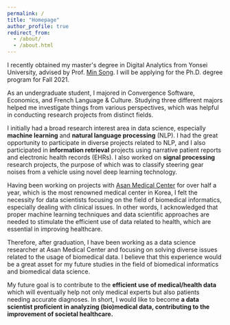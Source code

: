 ```yaml
---
permalink: /
title: "Homepage"
author_profile: true
redirect_from: 
  - /about/
  - /about.html
---
```


I recently obtained my master's degree in Digital Analytics from Yonsei University, advised by Prof. [Min Song](http://informatics.yonsei.ac.kr/tsmm/minsong.html). I will be applying for the Ph.D. degree program for Fall 2021.

As an undergraduate student, I majored in Convergence Software, Economics, and French Language & Culture. Studying three different majors helped me investigate things from various perspectives, which was helpful in conducting research projects from distinct fields.

I initially had a broad research interest area in data science, especially **machine learning** and **natural language processing** (NLP). I had the great opportunity to participate in diverse projects related to NLP, and I also participated in **information retrieval** projects using narrative patient reports and electronic health records (EHRs). I also worked on **signal processing** research projects, the purpose of which was to classify steering gear noises from a vehicle using novel deep learning technology.

Having been working on projects with [Asan Medical Center](http://eng.amc.seoul.kr/gb/lang/main.do) for over half a year, which is the most renowned medical center in Korea, I felt the necessity for data scientists focusing on the field of biomedical informatics, especially dealing with clinical issues. In other words, I acknowledged that proper machine learning techniques and data scientific approaches are needed to stimulate the efficient use of data related to health, which are essential in improving healthcare. 

Therefore, after graduation, I have been working as a data science researcher at Asan Medical Center and focusing on solving diverse issues related to the usage of biomedical data. I believe that this experience would be a great asset for my future studies in the field of biomedical informatics and biomedical data science.

My future goal is to contribute to the **efficient use of medical/health data** which will eventually help not only medical experts but also patients needing accurate diagnoses. In short, I would like to become **a data scientist proficient in analyzing (bio)medical data, contributing to the improvement of societal healthcare.**
